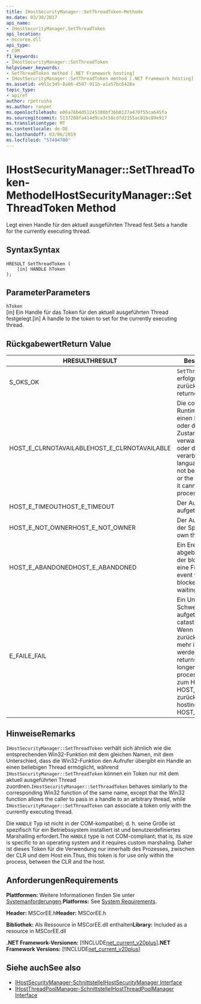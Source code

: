 ```yaml
---
title: IHostSecurityManager::SetThreadToken-Methode
ms.date: 03/30/2017
api_name:
- IHostSecurityManager.SetThreadToken
api_location:
- mscoree.dll
api_type:
- COM
f1_keywords:
- IHostSecurityManager::SetThreadToken
helpviewer_keywords:
- SetThreadToken method [.NET Framework hosting]
- IHostSecurityManager::SetThreadToken method [.NET Framework hosting]
ms.assetid: e951c345-8a86-4587-911b-a1a57bc6428a
topic_type:
- apiref
author: rpetrusha
ms.author: ronpet
ms.openlocfilehash: e06a76b4d51245388bf36b8127a470f55ca645fa
ms.sourcegitcommit: 5137208fa414d9ca3c58cdfd2155ac81bc89e917
ms.translationtype: MT
ms.contentlocale: de-DE
ms.lasthandoff: 03/06/2019
ms.locfileid: "57494700"
---
```

# <a name="ihostsecuritymanagersetthreadtoken-method"></a><span data-ttu-id="53af4-102">IHostSecurityManager::SetThreadToken-Methode</span><span class="sxs-lookup"><span data-stu-id="53af4-102">IHostSecurityManager::SetThreadToken Method</span></span>
<span data-ttu-id="53af4-103">Legt einen Handle für den aktuell ausgeführten Thread fest.</span><span class="sxs-lookup"><span data-stu-id="53af4-103">Sets a handle for the currently executing thread.</span></span>  
  
## <a name="syntax"></a><span data-ttu-id="53af4-104">Syntax</span><span class="sxs-lookup"><span data-stu-id="53af4-104">Syntax</span></span>  
  
```  
HRESULT SetThreadToken (  
    [in] HANDLE hToken  
);  
```  
  
## <a name="parameters"></a><span data-ttu-id="53af4-105">Parameter</span><span class="sxs-lookup"><span data-stu-id="53af4-105">Parameters</span></span>  
 `hToken`  
 <span data-ttu-id="53af4-106">[in] Ein Handle für das Token für den aktuell ausgeführten Thread festgelegt.</span><span class="sxs-lookup"><span data-stu-id="53af4-106">[in] A handle to the token to set for the currently executing thread.</span></span>  
  
## <a name="return-value"></a><span data-ttu-id="53af4-107">Rückgabewert</span><span class="sxs-lookup"><span data-stu-id="53af4-107">Return Value</span></span>  
  
|<span data-ttu-id="53af4-108">HRESULT</span><span class="sxs-lookup"><span data-stu-id="53af4-108">HRESULT</span></span>|<span data-ttu-id="53af4-109">Beschreibung</span><span class="sxs-lookup"><span data-stu-id="53af4-109">Description</span></span>|  
|-------------|-----------------|  
|<span data-ttu-id="53af4-110">S_OK</span><span class="sxs-lookup"><span data-stu-id="53af4-110">S_OK</span></span>|<span data-ttu-id="53af4-111">`SetThreadToken` wurde erfolgreich zurückgegeben.</span><span class="sxs-lookup"><span data-stu-id="53af4-111">`SetThreadToken` returned successfully.</span></span>|  
|<span data-ttu-id="53af4-112">HOST_E_CLRNOTAVAILABLE</span><span class="sxs-lookup"><span data-stu-id="53af4-112">HOST_E_CLRNOTAVAILABLE</span></span>|<span data-ttu-id="53af4-113">Die common Language Runtime (CLR) wurde nicht in einen Prozess geladen wurde, oder die CLR ist in einem Zustand, in dem nicht verwalteten Code ausführen oder den Aufruf erfolgreich zu verarbeiten.</span><span class="sxs-lookup"><span data-stu-id="53af4-113">The common language runtime (CLR) has not been loaded into a process, or the CLR is in a state in which it cannot run managed code or process the call successfully.</span></span>|  
|<span data-ttu-id="53af4-114">HOST_E_TIMEOUT</span><span class="sxs-lookup"><span data-stu-id="53af4-114">HOST_E_TIMEOUT</span></span>|<span data-ttu-id="53af4-115">Der Aufruf ist ein Timeout aufgetreten.</span><span class="sxs-lookup"><span data-stu-id="53af4-115">The call timed out.</span></span>|  
|<span data-ttu-id="53af4-116">HOST_E_NOT_OWNER</span><span class="sxs-lookup"><span data-stu-id="53af4-116">HOST_E_NOT_OWNER</span></span>|<span data-ttu-id="53af4-117">Der Aufrufer ist nicht Besitzer der Sperre.</span><span class="sxs-lookup"><span data-stu-id="53af4-117">The caller does not own the lock.</span></span>|  
|<span data-ttu-id="53af4-118">HOST_E_ABANDONED</span><span class="sxs-lookup"><span data-stu-id="53af4-118">HOST_E_ABANDONED</span></span>|<span data-ttu-id="53af4-119">Ein Ereignis wurde abgebrochen, während sich der blockierte Thread oder eine Fiber darauf gewartet.</span><span class="sxs-lookup"><span data-stu-id="53af4-119">An event was canceled while a blocked thread or fiber was waiting on it.</span></span>|  
|<span data-ttu-id="53af4-120">E_FAIL</span><span class="sxs-lookup"><span data-stu-id="53af4-120">E_FAIL</span></span>|<span data-ttu-id="53af4-121">Ein Unbekannter Schwerwiegender Fehler ist aufgetreten.</span><span class="sxs-lookup"><span data-stu-id="53af4-121">An unknown catastrophic failure occurred.</span></span> <span data-ttu-id="53af4-122">Wenn eine Methode E_FAIL zurückgibt, ist die CLR nicht mehr im Prozess verwendet werden.</span><span class="sxs-lookup"><span data-stu-id="53af4-122">When a method returns E_FAIL, the CLR is no longer usable within the process.</span></span> <span data-ttu-id="53af4-123">Nachfolgende Aufrufe zum Hosten der Methoden HOST_E_CLRNOTAVAILABLE zurück.</span><span class="sxs-lookup"><span data-stu-id="53af4-123">Subsequent calls to hosting methods return HOST_E_CLRNOTAVAILABLE.</span></span>|  
  
## <a name="remarks"></a><span data-ttu-id="53af4-124">Hinweise</span><span class="sxs-lookup"><span data-stu-id="53af4-124">Remarks</span></span>  
 <span data-ttu-id="53af4-125">`IHostSecurityManager::SetThreadToken` verhält sich ähnlich wie die entsprechenden Win32-Funktion mit dem gleichen Namen, mit dem Unterschied, dass die Win32-Funktion den Aufrufer übergibt ein Handle an einen beliebigen Thread ermöglicht, während `IHostSecurityManager::SetThreadToken` können ein Token nur mit dem aktuell ausgeführten Thread zuordnen.</span><span class="sxs-lookup"><span data-stu-id="53af4-125">`IHostSecurityManager::SetThreadToken` behaves similarly to the corresponding Win32 function of the same name, except that the Win32 function allows the caller to pass in a handle to an arbitrary thread, while `IHostSecurityManager::SetThreadToken` can associate a token only with the currently executing thread.</span></span>  
  
 <span data-ttu-id="53af4-126">Die `HANDLE` Typ ist nicht in der COM-kompatibel; d. h. seine Größe ist spezifisch für ein Betriebssystem installiert ist und benutzerdefiniertes Marshalling erfordert.</span><span class="sxs-lookup"><span data-stu-id="53af4-126">The `HANDLE` type is not COM-compliant; that is, its size is specific to an operating system and it requires custom marshaling.</span></span> <span data-ttu-id="53af4-127">Daher ist dieses Token für die Verwendung nur innerhalb des Prozesses, zwischen der CLR und dem Host ein.</span><span class="sxs-lookup"><span data-stu-id="53af4-127">Thus, this token is for use only within the process, between the CLR and the host.</span></span>  
  
## <a name="requirements"></a><span data-ttu-id="53af4-128">Anforderungen</span><span class="sxs-lookup"><span data-stu-id="53af4-128">Requirements</span></span>  
 <span data-ttu-id="53af4-129">**Plattformen:** Weitere Informationen finden Sie unter [Systemanforderungen](../../../../docs/framework/get-started/system-requirements.md).</span><span class="sxs-lookup"><span data-stu-id="53af4-129">**Platforms:** See [System Requirements](../../../../docs/framework/get-started/system-requirements.md).</span></span>  
  
 <span data-ttu-id="53af4-130">**Header:** MSCorEE.h</span><span class="sxs-lookup"><span data-stu-id="53af4-130">**Header:** MSCorEE.h</span></span>  
  
 <span data-ttu-id="53af4-131">**Bibliothek:** Als Ressource in MSCorEE.dll enthalten</span><span class="sxs-lookup"><span data-stu-id="53af4-131">**Library:** Included as a resource in MSCorEE.dll</span></span>  
  
 <span data-ttu-id="53af4-132">**.NET Framework-Versionen:** [!INCLUDE[net_current_v20plus](../../../../includes/net-current-v20plus-md.md)]</span><span class="sxs-lookup"><span data-stu-id="53af4-132">**.NET Framework Versions:** [!INCLUDE[net_current_v20plus](../../../../includes/net-current-v20plus-md.md)]</span></span>  
  
## <a name="see-also"></a><span data-ttu-id="53af4-133">Siehe auch</span><span class="sxs-lookup"><span data-stu-id="53af4-133">See also</span></span>
- [<span data-ttu-id="53af4-134">IHostSecurityManager-Schnittstelle</span><span class="sxs-lookup"><span data-stu-id="53af4-134">IHostSecurityManager Interface</span></span>](../../../../docs/framework/unmanaged-api/hosting/ihostsecuritymanager-interface.md)
- [<span data-ttu-id="53af4-135">IHostThreadPoolManager-Schnittstelle</span><span class="sxs-lookup"><span data-stu-id="53af4-135">IHostThreadPoolManager Interface</span></span>](../../../../docs/framework/unmanaged-api/hosting/ihostthreadpoolmanager-interface.md)
